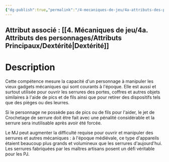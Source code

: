 ```yaml
---
{"dg-publish":true,"permalink":"/4-mecaniques-de-jeu/4a-attributs-des-personnages/competences/crochetage/"}
---
```



## Attribut associé : [[4. Mécaniques de jeu/4a. Attributs des personnages/Attributs Principaux/Dextérité\|Dextérité]] 

# Description

Cette compétence mesure la capacité d'un personnage à manipuler les vieux gadgets mécaniques qui sont courants à l'époque. Elle est aussi et surtout utilisée pour ouvrir les serrures des portes, coffres et autres objets similaires à l'aide de pics et de fils ainsi que pour retirer des dispositifs tels que des pièges ou des leurres. 

Si le personnage ne possède pas de pics ou de fils pour l'aider, le jet de Crochetage de serrure doit être fait avec une pénalité considérable et la serrure sera inutilisable après avoir été forcée. 

Le MJ peut augmenter la difficulté requise pour ouvrir et manipuler des serrures et autres mécaniques : à l'époque médiévale, ce type d'appareils étaient beaucoup plus grands et volumineux que les serrures d'aujourd'hui. Les serrures fabriquées par les maîtres artisans posent un défi véritable pour les PJ.
